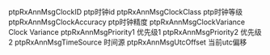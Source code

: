 ptpRxAnnMsgClockID   ptp时钟id
ptpRxAnnMsgClockClass  ptp时钟等级
ptpRxAnnMsgClockAccuracy ptp时钟精度
ptpRxAnnMsgClockVariance  Clock Variance
ptpRxAnnMsgPriority1  优先级1
ptpRxAnnMsgPriority2  优先级2
ptpRxAnnMsgTimeSource 时间源
ptpRxAnnMsgUtcOffset 当前utc偏移




